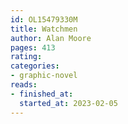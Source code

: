 ```yaml
---
id: OL15479330M
title: Watchmen
author: Alan Moore
pages: 413
rating:
categories:
- graphic-novel
reads:
- finished_at:
  started_at: 2023-02-05
---
```

